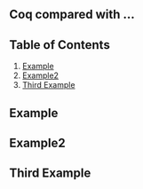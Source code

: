 ## Coq compared with ...

## Table of Contents
1. [Example](#example)
2. [Example2](#example2)
3. [Third Example](#third-example)

## Example
## Example2
## Third Example


